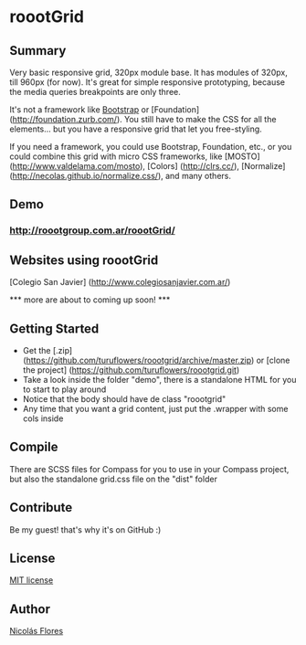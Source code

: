 roootGrid
=========

Summary
---

Very basic responsive grid, 320px module base.
It has modules of 320px, till 960px (for now).
It's great for simple responsive prototyping, because the media queries breakpoints are only three.

It's not a framework like [Bootstrap](http://getbootstrap.com) or [Foundation] (http://foundation.zurb.com/). You still have to make the CSS for all the elements... but you have a responsive grid that let you free-styling.

If you need a framework, you could use Bootstrap, Foundation, etc., or you could combine this grid with micro CSS frameworks, like [MOSTO] (http://www.valdelama.com/mosto), [Colors] (http://clrs.cc/), [Normalize] (http://necolas.github.io/normalize.css/), and many others.

Demo
---
### http://roootgroup.com.ar/roootGrid/

Websites using roootGrid
---
[Colegio San Javier] (http://www.colegiosanjavier.com.ar/)

*** more are about to coming up soon! ***

Getting Started
---
* Get the [.zip] (https://github.com/turuflowers/roootgrid/archive/master.zip) or [clone the project] (https://github.com/turuflowers/roootgrid.git)
* Take a look inside the folder "demo", there is a standalone HTML for you to start to play around
* Notice that the body should have de class "roootgrid"
* Any time that you want a grid content, just put the .wrapper with some cols inside

Compile
---
There are SCSS files for Compass for you to use in your Compass project, but also the standalone grid.css file on the "dist" folder

Contribute
---
Be my guest! that's why it's on GitHub :)

License
---
[MIT license](http://opensource.org/licenses/MIT)

Author
---

[Nicolás Flores](http://www.nicolasflores.com.ar)